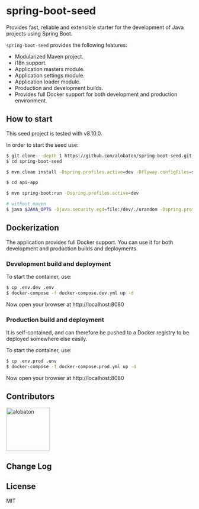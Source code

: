 # spring-boot-seed

Provides fast, reliable and extensible starter for the development of Java projects using Spring Boot.

`spring-boot-seed` provides the following features:

- Modularized Maven project.
- i18n support.
- Application masters module.
- Application settings module.
- Application loader module.
- Production and development builds.
- Provides full Docker support for both development and production environment.

## How to start

This seed project is tested with v8.10.0.

In order to start the seed use:


```bash
$ git clone --depth 1 https://github.com/alobaton/spring-boot-seed.git
$ cd spring-boot-seed

$ mvn clean install -Dspring.profiles.active=dev -Dflyway.configFiles=src/main/environment/dev/resources/dao/flyway.conf

$ cd api-app

$ mvn spring-boot:run -Dspring.profiles.active=dev

# without maven
$ java $JAVA_OPTS -Djava.security.egd=file:/dev/./urandom -Dspring.profiles.active=dev -jar /app.jar
```

## Dockerization

The application provides full Docker support. You can use it for both development and production builds and deployments.

### Development build and deployment

To start the container, use:

```bash
$ cp .env.dev .env
$ docker-compose -f docker-compose.dev.yml up -d
```

Now open your browser at http://localhost:8080

### Production build and deployment

It is self-contained, and can therefore be pushed to a Docker registry to be deployed somewhere else easily.

To start the container, use:

```bash
$ cp .env.prod .env
$ docker-compose -f docker-compose.prod.yml up -d
```

Now open your browser at http://localhost:8080

## Contributors

[<img alt="alobaton" src="https://avatars1.githubusercontent.com/u/9356067?s=460&v=4" width="117">](https://github.com/alobaton)

## Change Log

## License

MIT
